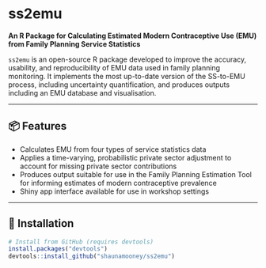 # ss2emu

**An R Package for Calculating Estimated Modern Contraceptive Use (EMU) from Family Planning Service Statistics**

`ss2emu` is an open-source R package developed to improve the accuracy, usability, and reproducibility of EMU data used in family planning monitoring. It implements the most up-to-date version of the SS-to-EMU process, including uncertainty quantification, and produces outputs including an EMU database and visualisation.

---

## 📦 Features

- Calculates EMU from four types of service statistics data
- Applies a time-varying, probabilistic private sector adjustment to account for missing private sector contributions
- Produces output suitable for use in the Family Planning Estimation Tool for informing estimates of modern contraceptive prevalence
- Shiny app interface available for use in workshop settings

---

## 🚀 Installation

```r
# Install from GitHub (requires devtools)
install.packages("devtools")
devtools::install_github("shaunamooney/ss2emu")
